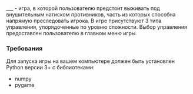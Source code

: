 ### 
___ - игра, в которой пользователю предстоит выживать под внушительным натиском противников, часть из которых способна напрямую преследовать игрока. В игре присутствуют 3 типа управления, упорядоченные по
уровню сложности. Выбор управления предоставлен пользователю в главном меню игры.
### Требования
Для запуска игры на вашем компьютере должен быть установлен Python версии 3+ с библиотеками:
- numpy
- pygame
